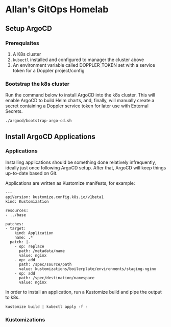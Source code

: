 # Allan's GitOps Homelab

## Setup ArgoCD

### Prerequisites
1. A K8s cluster
1. <code>kubectl</code> installed and configured to manager the cluster above
1. An environment variable called DOPPLER_TOKEN set with a service token for a Doppler project/config 

### Bootstrap the k8s cluster

Run the command below to install ArgoCD into the k8s cluster.  This will enable ArgoCD to build Helm charts, and, finally, will manually create a secret containing a Doppler service token for later use with External Secrets. 

```
./argocd/bootstrap-argo-cd.sh
```

## Install ArgoCD Applications

### Applications

Installing applications should be something done relatively infrequently, ideally just once following ArgoCD setup.  After that, ArgoCD will keep things up-to-date based on Git.

Applications are written as Kustomize manifests, for example:

```
---
apiVersion: kustomize.config.k8s.io/v1beta1
kind: Kustomization

resources:
- ../base

patches:
- target:
    kind: Application
    name: .*
  patch: |-
    - op: replace
      path: /metadata/name
      value: nginx
    - op: add
      path: /spec/source/path
      value: kustomizations/boilerplate/environments/staging-nginx
    - op: add
      path: /spec/destination/namespace
      value: nginx
```

In order to install an application, run a Kustomize build and pipe the output to k8s.

```
kustomize build | kubectl apply -f -
```

### Kustomizations